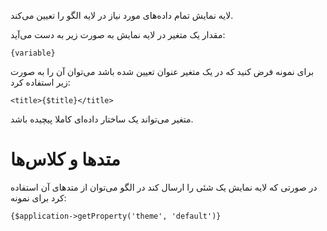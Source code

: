 
لایه نمایش تمام داده‌های مورد نیاز در لایه الگو را تعیین می‌کند.

مقدار یک متغیر در لایه نمایش به صورت زیر به دست می‌آید:

	{variable}

برای نمونه فرض کنید که در یک متغیر عنوان تعیین شده باشد می‌توان آن را به صورت زیر استفاده کرد:

	<title>{$title}</title>

متغیر می‌تواند یک ساختار داده‌ای کاملا پیچیده باشد.

# متدها و کلاس‌ها

در صورتی که لایه نمایش یک شئی را ارسال کند در الگو می‌توان از متدهای آن استفاده کرد برای نمونه:

	{$application->getProperty('theme', 'default')}

